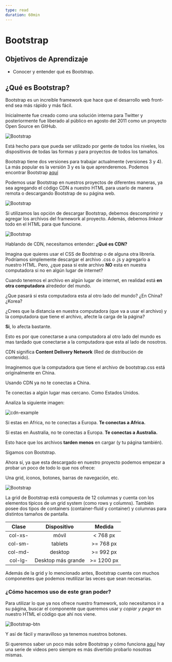 ```yaml
---
type: read
duration: 60min
---
```


# Bootstrap

## Objetivos de Aprendizaje

- Conocer y entender qué es Bootstrap.

## ¿Qué es Bootstrap?

Bootstrap es un increíble framework que hace que el desarrollo web front-end sea
más rápido y más fácil.

Inicialmente fue creado como una solución interna para Twitter y posteriormente
fue liberado al público en agosto del 2011 como un proyecto Open Source en
GitHub.

![Bootstrap](https://cdn-images-1.medium.com/max/800/1*aJ_JLvfVyiQj5iYryIulhw.jpeg)

Está hecho para que pueda ser utilizado por gente de todos los niveles, los
dispositivos de todas las formas y para proyectos de todos los tamaños.

Bootstrap tiene dos versiones para trabajar actualmente (versiones 3 y 4). La
más popular es la versión 3 y es la que aprenderemos. Podemos encontrar
Bootstrap [aquí](https://getbootstrap.com/docs/3.3/)

Podemos usar Bootstrap en nuestros proyectos de diferentes maneras, ya sea
agregando el código CDN a nuestro HTML para usarlo de manera remota o
descargando Bootstrap de su página web.

![Bootstrap](https://raw.githubusercontent.com/Laboratoria/curricula-js/c6232fc0a639688fc216c72d17e325a588abae9d/04-social-network/01-css-frameworks/02-bootstrap/bcdn.png)

Si utilizamos las opción de descargar Bootstrap, debemos descomprimir y agregar
los archivos del framework al proyecto. Además, debemos *linkear* todo en el
HTML para que funcione.

![Bootstrap](https://cdn-images-1.medium.com/max/800/0*NuuR2bjpZck1wC6g.)

Hablando de CDN, necesitamos entender: __¿Qué es CDN?__

Imagina que quieres usar el CSS de Bootstrap o de alguna otra librería.
Podríamos simplemente descargar el archivo .css o .js y agregarlo a nuestro
HTML. Pero, ¿que pasa si este archivo __NO__ esta en nuestra computadora si no
en algún lugar de internet?

Cuando tenemos el archivo en algún lugar de internet, en realidad está __en otra
computadora__ alrededor del mundo.

¿Que pasará si esta computadora esta al otro lado del mundo? ¿En China? ¿Korea?

¿Crees que la distancia en nuestra computadora (que va a usar el archivo)
y la computadora que tiene el archivo, afecte la carga de la página?

__Si__, lo afecta bastante.

Esto es por que conectarse a una computadora al otro lado del mundo es
 mas tardado que conectarse a la computadora que esta al lado de
 nosotros.

CDN significa __Content Delivery Network__ (Red de distribución de contenido).

Imaginemos que la computadora que tiene el archivo de bootstrap.css está
originalmente en China.

Usando CDN ya no te conectas a China.

Te conectas a algún lugar mas cercano. Como Estados Unidos.

Analiza la siguiente imagen:

![cdn-example](http://ba-devlab.com/wp-content/uploads/2016/04/cdn.png)

Si estas en Africa, no te conectas a Europa. __Te conectas a Africa.__

Si estas en Australia, no te conectas a Europa. __Te conectas a Australia.__

Esto hace que los archivos __tarden menos__ en cargar (y tu página también).

Sigamos con Bootstrap.

Ahora sí, ya que esta descargado en nuestro proyecto podemos empezar a probar un
poco de todo lo que nos ofrece:

Una grid, íconos, botones, barras de navegación, etc.

![Bootstrap](http://www.boss-development.biz/sites/default/files/bootstrap-02.png)

La grid de Bootstrap está compuesta de 12 columnas y cuenta con los elementos
típicos de un grid system (como rows y columns). También posee dos tipos de
containers (container-fluid y container) y columnas para distintos tamaños de
pantalla.

| Clase | Dispositivo | Medida |
| :-------: | :------: | :-----: |
| col-xs-   | móvil    | < 768 px  |
| col-sm-   | tablets  | >= 768 px|
| col-md-   | desktop  | >= 992 px |
| col-lg-   | Desktop más grande| >= 1200 px |

Además de la grid y lo mencionado antes, Bootstrap cuenta con muchos componentes
que podemos reutilizar las veces que sean necesarias.

### ¿Cómo hacemos uso de este gran poder?

Para utilizar lo que ya nos ofrece nuestro framework, solo necesitamos ir a su
página, buscar el componente que queremos usar y *copiar y pegar* en nuestro
HTML el código que ahí nos viene.

![Bootstrap-btn](https://raw.githubusercontent.com/Laboratoria/curricula-js/f659ee55eeb322341c314d7d080bb22468e9a576/04-social-network/01-css-frameworks/02-bootstrap/btn-example.PNG)

Y así de fácil y maravilloso ya tenemos nuestros botones.

Si queremos saber un poco más sobre Bootstrap y cómo funciona [aquí](https://www.youtube.com/playlist?list=PLhSj3UTs2_yWTKvu1Aq3xUhzIJNBZ3MFW)
hay una serie de videos pero siempre es más divertido probarlo nosotras mismas.
